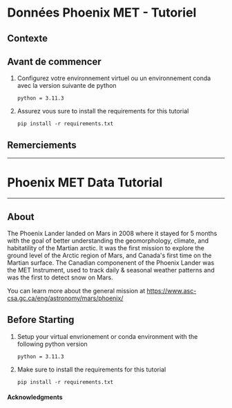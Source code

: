 # Données Phoenix MET - Tutoriel

## Contexte 

## Avant de commencer

1. Configurez votre environnement virtuel ou un environnement conda avec la version suivante de python 

   ```python = 3.11.3```
   
2. Assurez vous  sure to install the requirements for this tutorial

   ```pip install -r requirements.txt```

## Remerciements
---

# Phoenix MET Data Tutorial 
---

## About 
The Phoenix Lander landed on Mars in 2008 where it stayed for 5 months with the goal of better understanding the geomorphology, climate, and habitatility of the Martian arctic. It was the first mission to explore the ground level of the Arctic region of Mars, and Canada's first time on the Martian surface. The Canadian componenent of the Phoenix Lander was the MET Instrument, used to track daily & seasonal weather patterns and was the first to detect snow on Mars.  

You can learn more about the general mission at https://www.asc-csa.gc.ca/eng/astronomy/mars/phoenix/

## Before Starting
1. Setup your virtual envrionement or conda environment with the following python version

   ```python = 3.11.3```
   
2. Make sure to install the requirements for this tutorial

   ```pip install -r requirements.txt```

#### Acknowledgments
